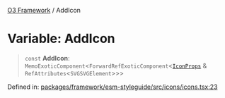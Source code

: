 [O3 Framework](../API.md) / AddIcon

# Variable: AddIcon

> `const` **AddIcon**: `MemoExoticComponent`\<`ForwardRefExoticComponent`\<[`IconProps`](../type-aliases/IconProps.md) & `RefAttributes`\<`SVGSVGElement`\>\>\>

Defined in: [packages/framework/esm-styleguide/src/icons/icons.tsx:23](https://github.com/UjjawalPrabhat/openmrs-esm-core/blob/main/packages/framework/esm-styleguide/src/icons/icons.tsx#L23)
